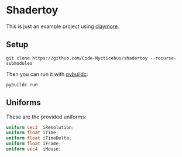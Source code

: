 # Shadertoy

This is just an example project using [claymore](https://github.com/Code-Nycticebus/claymore).

## Setup

```terminal
git clone https://github.com/Code-Nycticebus/shadertoy --recurse-submodules 
```

Then you can run it with [pybuildc](https://github.com/Code-Nycticebus/pybuildc):

```terminal
pybuildc run
```

## Uniforms

These are the provided uniforms:
```glsl
uniform vec3  iResolution;
uniform float iTime;
uniform float iTimeDelta;
uniform float iFrame;
uniform vec4  iMouse;
```

